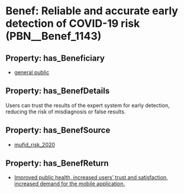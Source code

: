 # Benef: __Reliable and accurate early detection of COVID-19 risk__ (PBN__Benef_1143)

## Property: has_Beneficiary

* [general public](../Stakeholder/PBN__Stakeholder_29)

## Property: has_BenefDetails

Users can trust the results of the expert system for early detection, reducing the risk of misdiagnosis or false results.

## Property: has_BenefSource

* [mufid_risk_2020](../Article/PBN__Article_237)

## Property: has_BenefReturn

* [Improved public health, increased users’ trust and satisfaction, increased demand for the mobile application.](../BenefReturn/PBN__BenefReturn_1273)

